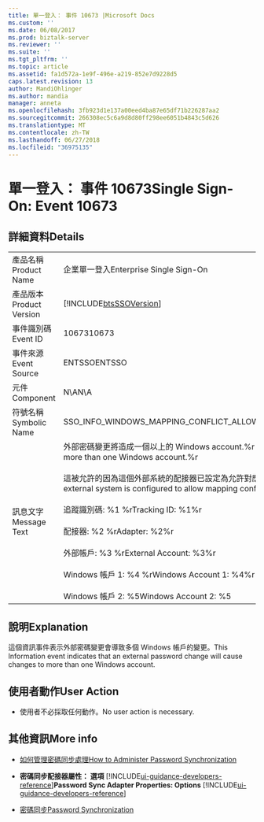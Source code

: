 ```yaml
---
title: 單一登入： 事件 10673 |Microsoft Docs
ms.custom: ''
ms.date: 06/08/2017
ms.prod: biztalk-server
ms.reviewer: ''
ms.suite: ''
ms.tgt_pltfrm: ''
ms.topic: article
ms.assetid: fa1d572a-1e9f-496e-a219-852e7d9228d5
caps.latest.revision: 13
author: MandiOhlinger
ms.author: mandia
manager: anneta
ms.openlocfilehash: 3fb923d1e137a00eed4ba87e65df71b226287aa2
ms.sourcegitcommit: 266308ec5c6a9d8d80ff298ee6051b4843c5d626
ms.translationtype: MT
ms.contentlocale: zh-TW
ms.lasthandoff: 06/27/2018
ms.locfileid: "36975135"
---
```

# <a name="single-sign-on-event-10673"></a><span data-ttu-id="d6762-102">單一登入： 事件 10673</span><span class="sxs-lookup"><span data-stu-id="d6762-102">Single Sign-On: Event 10673</span></span>
## <a name="details"></a><span data-ttu-id="d6762-103">詳細資料</span><span class="sxs-lookup"><span data-stu-id="d6762-103">Details</span></span>  

|                 |                                                                                                                                                                                                                                                                                                                                                                          |
|-----------------|--------------------------------------------------------------------------------------------------------------------------------------------------------------------------------------------------------------------------------------------------------------------------------------------------------------------------------------------------------------------------|
|  <span data-ttu-id="d6762-104">產品名稱</span><span class="sxs-lookup"><span data-stu-id="d6762-104">Product Name</span></span>   |                                                                                                                                                                        <span data-ttu-id="d6762-105">企業單一登入</span><span class="sxs-lookup"><span data-stu-id="d6762-105">Enterprise Single Sign-On</span></span>                                                                                                                                                                         |
| <span data-ttu-id="d6762-106">產品版本</span><span class="sxs-lookup"><span data-stu-id="d6762-106">Product Version</span></span> |                                                                                                                                                        [!INCLUDE[btsSSOVersion](../includes/btsssoversion-md.md)]                                                                                                                                                        |
|    <span data-ttu-id="d6762-107">事件識別碼</span><span class="sxs-lookup"><span data-stu-id="d6762-107">Event ID</span></span>     |                                                                                                                                                                                  <span data-ttu-id="d6762-108">10673</span><span class="sxs-lookup"><span data-stu-id="d6762-108">10673</span></span>                                                                                                                                                                                   |
|  <span data-ttu-id="d6762-109">事件來源</span><span class="sxs-lookup"><span data-stu-id="d6762-109">Event Source</span></span>   |                                                                                                                                                                                  <span data-ttu-id="d6762-110">ENTSSO</span><span class="sxs-lookup"><span data-stu-id="d6762-110">ENTSSO</span></span>                                                                                                                                                                                  |
|    <span data-ttu-id="d6762-111">元件</span><span class="sxs-lookup"><span data-stu-id="d6762-111">Component</span></span>    |                                                                                                                                                                                   <span data-ttu-id="d6762-112">N\A</span><span class="sxs-lookup"><span data-stu-id="d6762-112">N\A</span></span>                                                                                                                                                                                    |
|  <span data-ttu-id="d6762-113">符號名稱</span><span class="sxs-lookup"><span data-stu-id="d6762-113">Symbolic Name</span></span>  |                                                                                                                                                                <span data-ttu-id="d6762-114">SSO_INFO_WINDOWS_MAPPING_CONFLICT_ALLOWED</span><span class="sxs-lookup"><span data-stu-id="d6762-114">SSO_INFO_WINDOWS_MAPPING_CONFLICT_ALLOWED</span></span>                                                                                                                                                                 |
|  <span data-ttu-id="d6762-115">訊息文字</span><span class="sxs-lookup"><span data-stu-id="d6762-115">Message Text</span></span>   | <span data-ttu-id="d6762-116">外部密碼變更將造成一個以上的 Windows account.%r 變更</span><span class="sxs-lookup"><span data-stu-id="d6762-116">An external password change will cause changes to more than one Windows account.%r</span></span><br /><br /> <span data-ttu-id="d6762-117">這被允許的因為這個外部系統的配接器已設定為允許對應 conflicts.%r</span><span class="sxs-lookup"><span data-stu-id="d6762-117">This is allowed because the adapter for this external system is configured to allow mapping conflicts.%r</span></span><br /><br /> <span data-ttu-id="d6762-118">追蹤識別碼: %1 %r</span><span class="sxs-lookup"><span data-stu-id="d6762-118">Tracking ID: %1%r</span></span><br /><br /> <span data-ttu-id="d6762-119">配接器: %2 %r</span><span class="sxs-lookup"><span data-stu-id="d6762-119">Adapter: %2%r</span></span><br /><br /> <span data-ttu-id="d6762-120">外部帳戶: %3 %r</span><span class="sxs-lookup"><span data-stu-id="d6762-120">External Account: %3%r</span></span><br /><br /> <span data-ttu-id="d6762-121">Windows 帳戶 1: %4 %r</span><span class="sxs-lookup"><span data-stu-id="d6762-121">Windows Account 1: %4%r</span></span><br /><br /> <span data-ttu-id="d6762-122">Windows 帳戶 2: %5</span><span class="sxs-lookup"><span data-stu-id="d6762-122">Windows Account 2: %5</span></span> |

## <a name="explanation"></a><span data-ttu-id="d6762-123">說明</span><span class="sxs-lookup"><span data-stu-id="d6762-123">Explanation</span></span>  
 <span data-ttu-id="d6762-124">這個資訊事件表示外部密碼變更會導致多個 Windows 帳戶的變更。</span><span class="sxs-lookup"><span data-stu-id="d6762-124">This Information event indicates that an external password change will cause changes to more than one Windows account.</span></span>  

## <a name="user-action"></a><span data-ttu-id="d6762-125">使用者動作</span><span class="sxs-lookup"><span data-stu-id="d6762-125">User Action</span></span>  

-   <span data-ttu-id="d6762-126">使用者不必採取任何動作。</span><span class="sxs-lookup"><span data-stu-id="d6762-126">No user action is necessary.</span></span>  

## <a name="more-info"></a><span data-ttu-id="d6762-127">其他資訊</span><span class="sxs-lookup"><span data-stu-id="d6762-127">More info</span></span>

- [<span data-ttu-id="d6762-128">如何管理密碼同步處理</span><span class="sxs-lookup"><span data-stu-id="d6762-128">How to Administer Password Synchronization</span></span>](../core/how-to-administer-password-synchronization.md)  

- <span data-ttu-id="d6762-129">**密碼同步配接器屬性： 選項** [!INCLUDE[ui-guidance-developers-reference](../includes/ui-guidance-developers-reference.md)]</span><span class="sxs-lookup"><span data-stu-id="d6762-129">**Password Sync Adapter Properties: Options** [!INCLUDE[ui-guidance-developers-reference](../includes/ui-guidance-developers-reference.md)]</span></span>

- [<span data-ttu-id="d6762-130">密碼同步</span><span class="sxs-lookup"><span data-stu-id="d6762-130">Password Synchronization</span></span>](../core/password-synchronization2.md)
